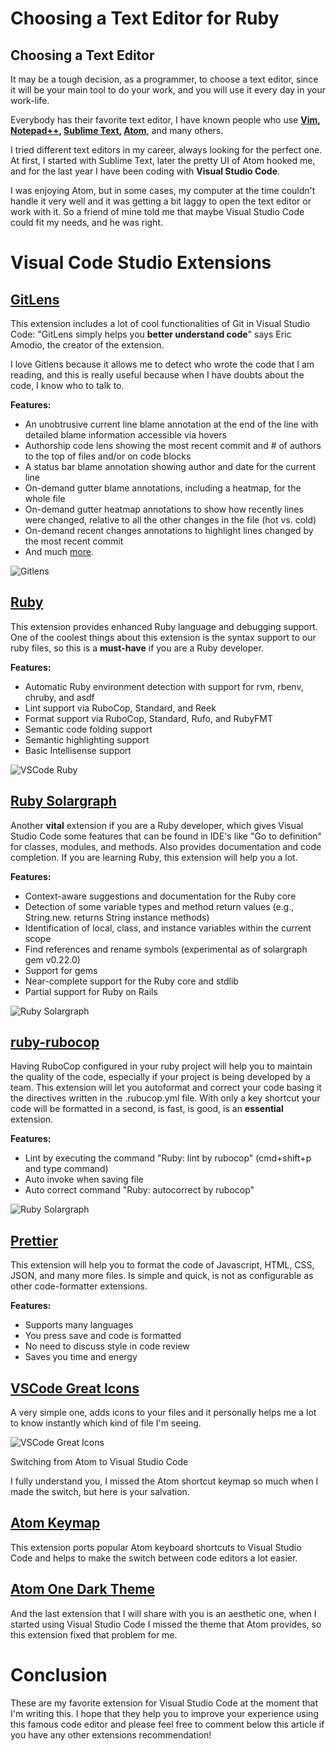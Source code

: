# Choosing a Text Editor for Ruby

## Choosing a Text Editor

It may be a tough decision, as a programmer, to choose a text editor, since it will be your main tool to do your work, and you will use it every day in your work-life.

Everybody has their favorite text editor, I have known people who use **[Vim](https://www.vim.org/), [Notepad++](https://notepad-plus-plus.org/), [Sublime Text](https://www.sublimetext.com/), [Atom](https://atom.io/)**, and many others.

I tried different text editors in my career, always looking for the perfect one. At first, I started with Sublime Text, later the pretty UI of Atom hooked me, and for the last year I have been coding with **Visual Studio Code**.

I was enjoying Atom, but in some cases, my computer at the time couldn't handle it very well and it was getting a bit laggy to open the text editor or work with it. So a friend of mine told me that maybe Visual Studio Code could fit my needs, and he was right.

# Visual Code Studio Extensions

## [GitLens](https://marketplace.visualstudio.com/items?itemName=eamodio.gitlens)

This extension includes a lot of cool functionalities of Git in Visual Studio Code: "GitLens simply helps you **better understand code**" says Eric Amodio, the creator of the extension.

I love Gitlens because it allows me to detect who wrote the code that I am reading, and this is really useful because when I have doubts about the code, I know who to talk to.

**Features:**

- An unobtrusive current line blame annotation at the end of the line with detailed blame information accessible via hovers
- Authorship code lens showing the most recent commit and # of authors to the top of files and/or on code blocks
- A status bar blame annotation showing author and date for the current line
- On-demand gutter blame annotations, including a heatmap, for the whole file
- On-demand gutter heatmap annotations to show how recently lines were changed, relative to all the other changes in the file (hot vs. cold)
- On-demand recent changes annotations to highlight lines changed by the most recent commit
- And much [more](https://gitlens.amod.io/#features).

![Gitlens](images/gitlens-preview.gif)

## [Ruby](https://marketplace.visualstudio.com/items?itemName=rebornix.Ruby)

This extension provides enhanced Ruby language and debugging support. One of the coolest things about this extension is the syntax support to our ruby files, so this is a **must-have** if you are a Ruby developer.

**Features:**

- Automatic Ruby environment detection with support for rvm, rbenv, chruby, and asdf
- Lint support via RuboCop, Standard, and Reek
- Format support via RuboCop, Standard, Rufo, and RubyFMT
- Semantic code folding support
- Semantic highlighting support
- Basic Intellisense support

![VSCode Ruby](images/vsrubycode.png)

## [Ruby Solargraph](https://marketplace.visualstudio.com/items?itemName=castwide.solargraph)

Another **vital** extension if you are a Ruby developer, which gives Visual Studio Code some features that can be found in IDE's like "Go to definition" for classes, modules, and methods. Also provides documentation and code completion. If you are learning Ruby, this extension will help you a lot.

**Features:**

- Context-aware suggestions and documentation for the Ruby core
- Detection of some variable types and method return values (e.g., String.new. returns String instance methods)
- Identification of local, class, and instance variables within the current scope
- Find references and rename symbols (experimental as of solargraph gem v0.22.0)
- Support for gems
- Near-complete support for the Ruby core and stdlib
- Partial support for Ruby on Rails

![Ruby Solargraph](images/rubysolargraph.gif)

## [ruby-rubocop](https://marketplace.visualstudio.com/items?itemName=misogi.ruby-rubocop)

Having RuboCop configured in your ruby project will help you to maintain the quality of the code, especially if your project is being developed by a team. This extension will let you autoformat and correct your code basing it the directives written in the .rubucop.yml file. With only a key shortcut your code will be formatted in a second, is fast, is good, is an **essential** extension.

**Features:**

- Lint by executing the command "Ruby: lint by rubocop" (cmd+shift+p and type command)
- Auto invoke when saving file
- Auto correct command "Ruby: autocorrect by rubocop"

![Ruby Solargraph](images/rubyrubocop.gif)

## [Prettier](https://marketplace.visualstudio.com/items?itemName=esbenp.prettier-vscode)

This extension will help you to format the code of Javascript, HTML, CSS, JSON, and many more files. Is simple and quick, is not as configurable as other code-formatter extensions.

**Features:**

- Supports many languages
- You press save and code is formatted
- No need to discuss style in code review
- Saves you time and energy

## [VSCode Great Icons](https://marketplace.visualstudio.com/items?itemName=emmanuelbeziat.vscode-great-icons)

A very simple one, adds icons to your files and it personally helps me a lot to know instantly which kind of file I'm seeing.

![VSCode Great Icons](images/vscodegreaticons.jpg)


Switching from Atom to Visual Studio Code

I fully understand you, I missed the Atom shortcut keymap so much when I made the switch, but here is your salvation.

## [Atom Keymap](https://marketplace.visualstudio.com/items?itemName=ms-vscode.atom-keybindings)

This extension ports popular Atom keyboard shortcuts to Visual Studio Code and helps to make the switch between code editors a lot easier.

## [Atom One Dark Theme](https://marketplace.visualstudio.com/items?itemName=akamud.vscode-theme-onedark)

And the last extension that I will share with you is an aesthetic one, when I started using Visual Studio Code I missed the theme that Atom provides, so this extension fixed that problem for me.

# Conclusion

These are my favorite extension for Visual Studio Code at the moment that I'm writing this. I hope that they help you to improve your experience using this famous code editor and please feel free to comment below this article if you have any other extensions recommendation!
